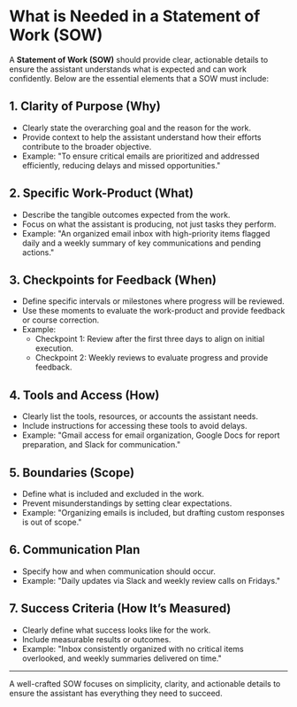 # What is Needed in a Statement of Work (SOW)

A **Statement of Work (SOW)** should provide clear, actionable details to ensure the assistant understands what is expected and can work confidently. Below are the essential elements that a SOW must include:

## 1. Clarity of Purpose (Why)
- Clearly state the overarching goal and the reason for the work.
- Provide context to help the assistant understand how their efforts contribute to the broader objective.
- Example: "To ensure critical emails are prioritized and addressed efficiently, reducing delays and missed opportunities."

## 2. Specific Work-Product (What)
- Describe the tangible outcomes expected from the work.
- Focus on what the assistant is producing, not just tasks they perform.
- Example: "An organized email inbox with high-priority items flagged daily and a weekly summary of key communications and pending actions."

## 3. Checkpoints for Feedback (When)
- Define specific intervals or milestones where progress will be reviewed.
- Use these moments to evaluate the work-product and provide feedback or course correction.
- Example:
  - Checkpoint 1: Review after the first three days to align on initial execution.
  - Checkpoint 2: Weekly reviews to evaluate progress and provide feedback.

## 4. Tools and Access (How)
- Clearly list the tools, resources, or accounts the assistant needs.
- Include instructions for accessing these tools to avoid delays.
- Example: "Gmail access for email organization, Google Docs for report preparation, and Slack for communication."

## 5. Boundaries (Scope)
- Define what is included and excluded in the work.
- Prevent misunderstandings by setting clear expectations.
- Example: "Organizing emails is included, but drafting custom responses is out of scope."

## 6. Communication Plan
- Specify how and when communication should occur.
- Example: "Daily updates via Slack and weekly review calls on Fridays."

## 7. Success Criteria (How It’s Measured)
- Clearly define what success looks like for the work.
- Include measurable results or outcomes.
- Example: "Inbox consistently organized with no critical items overlooked, and weekly summaries delivered on time."

---

A well-crafted SOW focuses on simplicity, clarity, and actionable details to ensure the assistant has everything they need to succeed.

